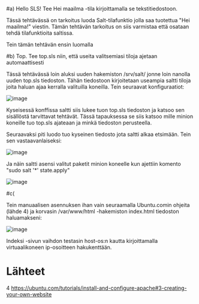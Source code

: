#a) Hello SLS! Tee Hei maailma -tila kirjoittamalla se tekstitiedostoon.

Tässä tehtävässä on tarkoitus luoda Salt-tilafunktio jolla saa tuotettua "Hei maailma!" viestin. Tämän tehtävän tarkoitus on siis varmistaa että osataan tehdä tilafunktioita saltissa.

Tein tämän tehtävän ensin luomalla 


#b) Top. Tee top.sls niin, että useita valitsemiasi tiloja ajetaan automaattisesti

Tässä tehtävässä loin aluksi uuden hakemiston /srv/salt/ jonne loin nanolla uuden top.sls tiedoston. Tähän tiedostoon kirjoitetaan useampia saltti tiloja joita haluan ajaa kerralla valituilla koneilla. Tein seuraavat konfiguraatiot:

![image](https://github.com/JereKokko02/Palvelinten-hallinta/assets/165003744/a239f3d0-c427-4d5e-a212-7734df435bba)

Kyseisessä konffissa saltti siis lukee tuon top.sls tiedoston ja katsoo sen sisällöstä tarvittavat tehtävät. Tässä tapauksessa se siis katsoo mille minion koneille tuo top.sls ajateaan ja minkä tiedoston perusteella.

Seuraavaksi piti luodo tuo kyseinen tiedosto jota saltti alkaa etsimään. Tein sen vastaavanlaiseksi:

![image](https://github.com/JereKokko02/Palvelinten-hallinta/assets/165003744/9acf1f57-e1d6-4c3f-890b-7bcff09c5abd)

Ja näin saltti asensi valitut paketit minion koneelle kun ajettiin komento "sudo salt '*' state.apply"

![image](https://github.com/JereKokko02/Palvelinten-hallinta/assets/165003744/33189bd5-b913-4ad9-bfdf-d303da4b16ab)


#c( 

Tein manuaalisen asennuksen ihan vain seuraamalla Ubuntu.comin ohjeita (lähde 4) ja korvasin /var/www/html -hakemiston index.html tiedoston haluamakseni:

![image](https://github.com/JereKokko02/Palvelinten-hallinta/assets/165003744/f9bbf7cd-d0a2-424e-98c2-fe5927e06243)

Indeksi -sivun vaihdon testasin host-os:n kautta kirjoittamalla virtuaalikoneen ip-osoitteen hakukenttään.










# Lähteet

4 https://ubuntu.com/tutorials/install-and-configure-apache#3-creating-your-own-website
